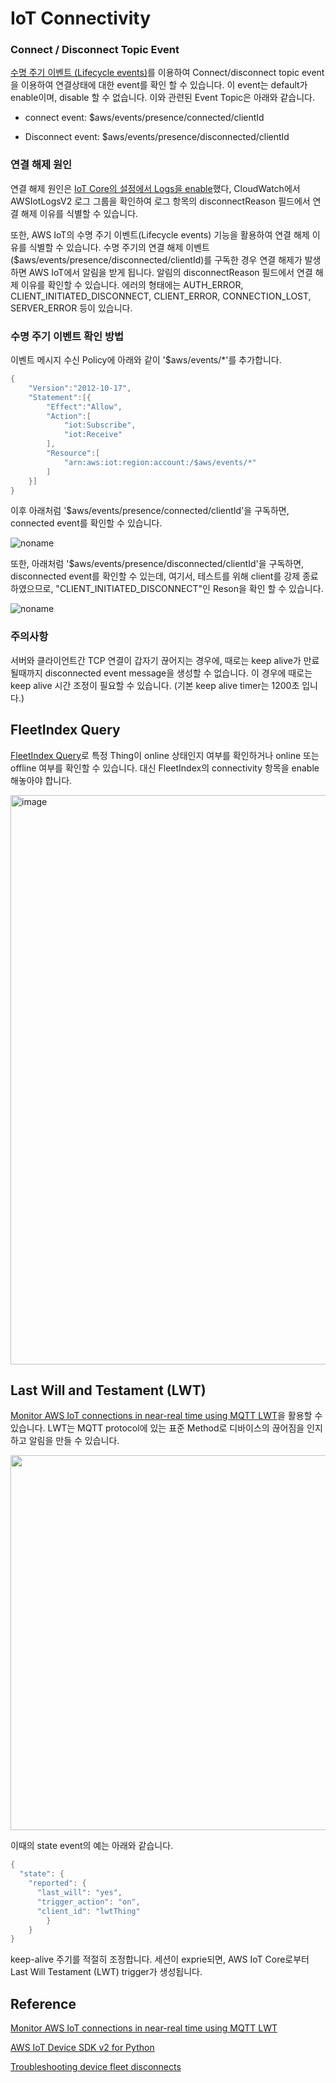 # IoT Connectivity

### Connect / Disconnect Topic Event 

[수명 주기 이벤트 (Lifecycle events)](https://docs.aws.amazon.com/iot/latest/developerguide/life-cycle-events.html)를 이용하여 Connect/disconnect topic event을 이용하여 연결상태에 대한 event를 확인 할 수 있습니다. 이 event는 default가 enable이며, disable 할 수 없습니다. 이와 관련된 Event Topic은 아래와 같습니다. 

- connect event: $aws/events/presence/connected/clientId 

- Disconnect event: $aws/events/presence/disconnected/clientId 


### 연결 해제 원인 

연결 해제 원인은 [IoT Core의 설정에서 Logs을 enable](https://ap-northeast-2.console.aws.amazon.com/iot/home?region=ap-northeast-2#/settings/logging)했다, CloudWatch에서 AWSIotLogsV2 로그 그룹을 확인하여 로그 항목의 disconnectReason 필드에서 연결 해제 이유를 식별할 수 있습니다.

또한, AWS IoT의 수명 주기 이벤트(Lifecycle events) 기능을 활용하여 연결 해제 이유를 식별할 수 있습니다. 수명 주기의 연결 해제 이벤트($aws/events/presence/disconnected/clientId)를 구독한 경우 연결 해제가 발생하면 AWS IoT에서 알림을 받게 됩니다. 알림의 disconnectReason 필드에서 연결 해제 이유를 확인할 수 있습니다. 에러의 형태에는 AUTH_ERROR, CLIENT_INITIATED_DISCONNECT, CLIENT_ERROR, CONNECTION_LOST, SERVER_ERROR 등이 있습니다.


### 수명 주기 이벤트 확인 방법

이벤트 메시지 수신 Policy에 아래와 같이 '$aws/events/\*'를 추가합니다. 

```java
{
    "Version":"2012-10-17",
    "Statement":[{
        "Effect":"Allow",
        "Action":[
            "iot:Subscribe",
            "iot:Receive"
        ],
        "Resource":[
            "arn:aws:iot:region:account:/$aws/events/*"
        ]
    }]
}
```

이후 아래처럼 '$aws/events/presence/connected/clientId'을 구독하면, connected event를 확인할 수 있습니다. 

![noname](https://user-images.githubusercontent.com/52392004/192277910-ccfbaca2-6259-4b67-a840-36308c0d300e.png)

또한, 아래처럼 '$aws/events/presence/disconnected/clientId'을 구독하면, disconnected event를 확인할 수 있는데, 여기서, 테스트를 위해 client를 강제 종료하였으므로, "CLIENT_INITIATED_DISCONNECT"인 Reson을 확인 할 수 있습니다. 

![noname](https://user-images.githubusercontent.com/52392004/192278792-afc6ece9-6cc7-4ba4-bb3d-58f33b4bad4a.png)

### 주의사항 

서버와 클라이언트간 TCP 연결이 갑자기 끊어지는 경우에, 때로는 keep alive가 만료될때까지 disconnected event message을 생성할 수 없습니다. 이 경우에 때로는 keep alive 시간 조정이 필요할 수 있습니다. (기본 keep alive timer는 1200초 입니다.)




## FleetIndex Query

[FleetIndex Query](https://docs.aws.amazon.com/iot/latest/developerguide/example-queries.html)로 특정 Thing이 online 상태인지 여부를 확인하거나 online 또는 offline 여부를 확인할 수 있습니다. 대신 FleetIndex의 connectivity 항목을 enable 해놓아야 합니다.

<img width="911" alt="image" src="https://user-images.githubusercontent.com/52392004/192209667-e6994903-9490-4746-8d3e-bd44e627f437.png">




## Last Will and Testament (LWT) 

[Monitor AWS IoT connections in near-real time using MQTT LWT](https://aws.amazon.com/ko/blogs/iot/monitor-aws-iot-connections-in-near-real-time-using-mqtt-lwt/)을 활용할 수 있습니다. LWT는 MQTT protocol에 있는 표준 Method로 디바이스의 끊어짐을 인지하고 알림을 만들 수 있습니다. 

<img src="https://user-images.githubusercontent.com/52392004/192209753-475dc7d5-b6c2-4b8e-b359-30361ff2b64e.png" width="600">

이때의 state event의 예는 아래와 같습니다. 

```java
{
  "state": {
    "reported": {
      "last_will": "yes",
      "trigger_action": "on",
      "client_id": "lwtThing"
        }
    }
}
```

keep-alive 주기를 적절히 조정합니다. 세션이 exprie되면, AWS IoT Core로부터 Last Will Testament (LWT) trigger가 생성됩니다. 


## Reference 

[Monitor AWS IoT connections in near-real time using MQTT LWT](https://aws.amazon.com/ko/blogs/iot/monitor-aws-iot-connections-in-near-real-time-using-mqtt-lwt/)

[AWS IoT Device SDK v2 for Python](https://github.com/aws/aws-iot-device-sdk-python-v2)

[Troubleshooting device fleet disconnects](https://docs.aws.amazon.com/iot/latest/developerguide/ota-troubleshooting-fleet-disconnects.html)
